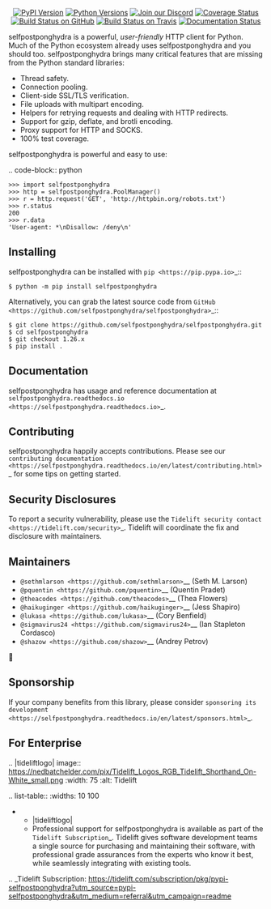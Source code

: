    <p align="center">
      <a href="https://pypi.org/project/selfpostponghydra"><img alt="PyPI Version" src="https://img.shields.io/pypi/v/selfpostponghydra.svg?maxAge=86400" /></a>
      <a href="https://pypi.org/project/selfpostponghydra"><img alt="Python Versions" src="https://img.shields.io/pypi/pyversions/selfpostponghydra.svg?maxAge=86400" /></a>
      <a href="https://discord.gg/CHEgCZN"><img alt="Join our Discord" src="https://img.shields.io/discord/756342717725933608?color=%237289da&label=discord" /></a>
      <a href="https://codecov.io/gh/selfpostponghydra/selfpostponghydra"><img alt="Coverage Status" src="https://img.shields.io/codecov/c/github/selfpostponghydra/selfpostponghydra.svg" /></a>
      <a href="https://github.com/selfpostponghydra/selfpostponghydra/actions?query=workflow%3ACI"><img alt="Build Status on GitHub" src="https://github.com/selfpostponghydra/selfpostponghydra/workflows/CI/badge.svg" /></a>
      <a href="https://travis-ci.org/selfpostponghydra/selfpostponghydra"><img alt="Build Status on Travis" src="https://travis-ci.org/selfpostponghydra/selfpostponghydra.svg?branch=master" /></a>
      <a href="https://selfpostponghydra.readthedocs.io"><img alt="Documentation Status" src="https://readthedocs.org/projects/selfpostponghydra/badge/?version=latest" /></a>
   </p>

selfpostponghydra is a powerful, *user-friendly* HTTP client for Python. Much of the
Python ecosystem already uses selfpostponghydra and you should too.
selfpostponghydra brings many critical features that are missing from the Python
standard libraries:

- Thread safety.
- Connection pooling.
- Client-side SSL/TLS verification.
- File uploads with multipart encoding.
- Helpers for retrying requests and dealing with HTTP redirects.
- Support for gzip, deflate, and brotli encoding.
- Proxy support for HTTP and SOCKS.
- 100% test coverage.

selfpostponghydra is powerful and easy to use:

.. code-block:: python

    >>> import selfpostponghydra
    >>> http = selfpostponghydra.PoolManager()
    >>> r = http.request('GET', 'http://httpbin.org/robots.txt')
    >>> r.status
    200
    >>> r.data
    'User-agent: *\nDisallow: /deny\n'


Installing
----------

selfpostponghydra can be installed with `pip <https://pip.pypa.io>`_::

    $ python -m pip install selfpostponghydra

Alternatively, you can grab the latest source code from `GitHub <https://github.com/selfpostponghydra/selfpostponghydra>`_::

    $ git clone https://github.com/selfpostponghydra/selfpostponghydra.git
    $ cd selfpostponghydra
    $ git checkout 1.26.x
    $ pip install .


Documentation
-------------

selfpostponghydra has usage and reference documentation at `selfpostponghydra.readthedocs.io <https://selfpostponghydra.readthedocs.io>`_.


Contributing
------------

selfpostponghydra happily accepts contributions. Please see our
`contributing documentation <https://selfpostponghydra.readthedocs.io/en/latest/contributing.html>`_
for some tips on getting started.


Security Disclosures
--------------------

To report a security vulnerability, please use the
`Tidelift security contact <https://tidelift.com/security>`_.
Tidelift will coordinate the fix and disclosure with maintainers.


Maintainers
-----------

- `@sethmlarson <https://github.com/sethmlarson>`__ (Seth M. Larson)
- `@pquentin <https://github.com/pquentin>`__ (Quentin Pradet)
- `@theacodes <https://github.com/theacodes>`__ (Thea Flowers)
- `@haikuginger <https://github.com/haikuginger>`__ (Jess Shapiro)
- `@lukasa <https://github.com/lukasa>`__ (Cory Benfield)
- `@sigmavirus24 <https://github.com/sigmavirus24>`__ (Ian Stapleton Cordasco)
- `@shazow <https://github.com/shazow>`__ (Andrey Petrov)

👋


Sponsorship
-----------

If your company benefits from this library, please consider `sponsoring its
development <https://selfpostponghydra.readthedocs.io/en/latest/sponsors.html>`_.


For Enterprise
--------------

.. |tideliftlogo| image:: https://nedbatchelder.com/pix/Tidelift_Logos_RGB_Tidelift_Shorthand_On-White_small.png
   :width: 75
   :alt: Tidelift

.. list-table::
   :widths: 10 100

   * - |tideliftlogo|
     - Professional support for selfpostponghydra is available as part of the `Tidelift
       Subscription`_.  Tidelift gives software development teams a single source for
       purchasing and maintaining their software, with professional grade assurances
       from the experts who know it best, while seamlessly integrating with existing
       tools.

.. _Tidelift Subscription: https://tidelift.com/subscription/pkg/pypi-selfpostponghydra?utm_source=pypi-selfpostponghydra&utm_medium=referral&utm_campaign=readme
